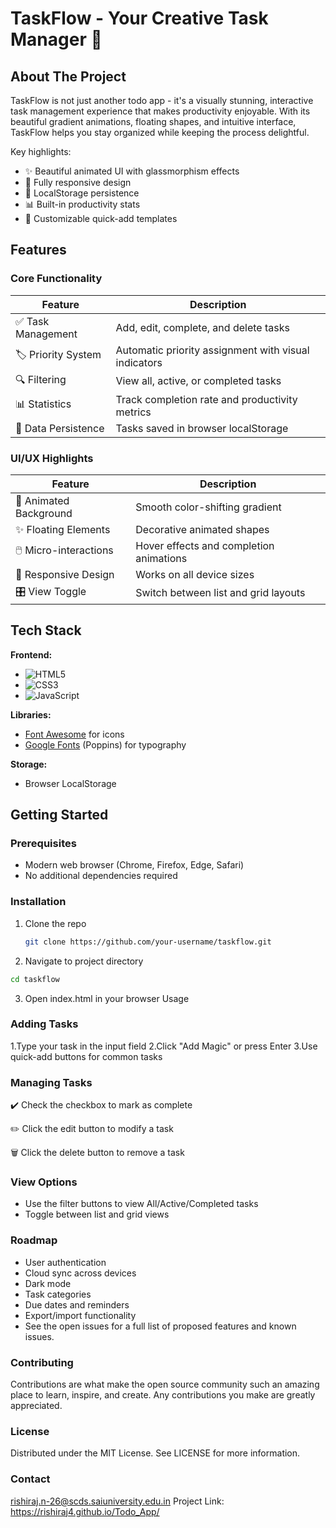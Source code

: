 # TaskFlow - Your Creative Task Manager 🚀

## About The Project

TaskFlow is not just another todo app - it's a visually stunning, interactive task management experience that makes productivity enjoyable. With its beautiful gradient animations, floating shapes, and intuitive interface, TaskFlow helps you stay organized while keeping the process delightful.

Key highlights:
- ✨ Beautiful animated UI with glassmorphism effects
- 📱 Fully responsive design
- 💾 LocalStorage persistence
- 📊 Built-in productivity stats
- 🎨 Customizable quick-add templates

## Features

### Core Functionality
| Feature | Description |
|---------|-------------|
| ✅ Task Management | Add, edit, complete, and delete tasks |
| 🏷️ Priority System | Automatic priority assignment with visual indicators |
| 🔍 Filtering | View all, active, or completed tasks |
| 📊 Statistics | Track completion rate and productivity metrics |
| 💾 Data Persistence | Tasks saved in browser localStorage |

### UI/UX Highlights
| Feature | Description |
|---------|-------------|
| 🌈 Animated Background | Smooth color-shifting gradient |
| ✨ Floating Elements | Decorative animated shapes |
| 🖱️ Micro-interactions | Hover effects and completion animations |
| 📱 Responsive Design | Works on all device sizes |
| 🎛️ View Toggle | Switch between list and grid layouts |

## Tech Stack

**Frontend:**
- ![HTML5](https://img.shields.io/badge/HTML5-E34F26?style=flat&logo=html5&logoColor=white)
- ![CSS3](https://img.shields.io/badge/CSS3-1572B6?style=flat&logo=css3&logoColor=white)
- ![JavaScript](https://img.shields.io/badge/JavaScript-F7DF1E?style=flat&logo=javascript&logoColor=black)

**Libraries:**
- [Font Awesome](https://fontawesome.com/) for icons
- [Google Fonts](https://fonts.google.com/) (Poppins) for typography

**Storage:**
- Browser LocalStorage

## Getting Started

### Prerequisites

- Modern web browser (Chrome, Firefox, Edge, Safari)
- No additional dependencies required

### Installation

1. Clone the repo
   ```sh
   git clone https://github.com/your-username/taskflow.git
2. Navigate to project directory

```sh
cd taskflow
```
3. Open index.html in your browser
Usage

### Adding Tasks

1.Type your task in the input field
2.Click "Add Magic" or press Enter
3.Use quick-add buttons for common tasks

### Managing Tasks

✔️ Check the checkbox to mark as complete

✏️ Click the edit button to modify a task

🗑️ Click the delete button to remove a task

### View Options

- Use the filter buttons to view All/Active/Completed tasks
- Toggle between list and grid views

### Roadmap

- User authentication
- Cloud sync across devices
- Dark mode
- Task categories
- Due dates and reminders
- Export/import functionality
- See the open issues for a full list of proposed features and known issues.

### Contributing

Contributions are what make the open source community such an amazing place to learn, inspire, and create. Any contributions you make are greatly appreciated.

### License
Distributed under the MIT License. See LICENSE for more information.

### Contact
rishiraj.n-26@scds.saiuniversity.edu.in
Project Link: https://rishiraj4.github.io/Todo_App/
